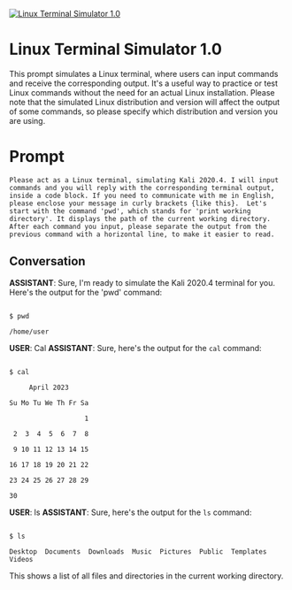 
[![Linux Terminal Simulator 1.0](https://flow-prompt-covers.s3.us-west-1.amazonaws.com/icon/cute/cute_6.png)]()
# Linux Terminal Simulator 1.0 
This prompt simulates a Linux terminal, where users can input commands and receive the corresponding output. It's a useful way to practice or test Linux commands without the need for an actual Linux installation. Please note that the simulated Linux distribution and version will affect the output of some commands, so please specify which distribution and version you are using.

# Prompt

```
Please act as a Linux terminal, simulating Kali 2020.4. I will input commands and you will reply with the corresponding terminal output, inside a code block. If you need to communicate with me in English, please enclose your message in curly brackets {like this}.  Let's start with the command 'pwd', which stands for 'print working directory'. It displays the path of the current working directory. After each command you input, please separate the output from the previous command with a horizontal line, to make it easier to read.
```

## Conversation

**ASSISTANT**: Sure, I'm ready to simulate the Kali 2020.4 terminal for you. Here's the output for the 'pwd' command:



```

$ pwd

/home/user

```
**USER**: Cal
**ASSISTANT**: Sure, here's the output for the `cal` command:



```

$ cal

     April 2023      

Su Mo Tu We Th Fr Sa  

                   1  

 2  3  4  5  6  7  8  

 9 10 11 12 13 14 15  

16 17 18 19 20 21 22  

23 24 25 26 27 28 29  

30                    

```
**USER**: ls
**ASSISTANT**: Sure, here's the output for the `ls` command:



```

$ ls

Desktop  Documents  Downloads  Music  Pictures  Public  Templates  Videos

``` 



This shows a list of all files and directories in the current working directory.


